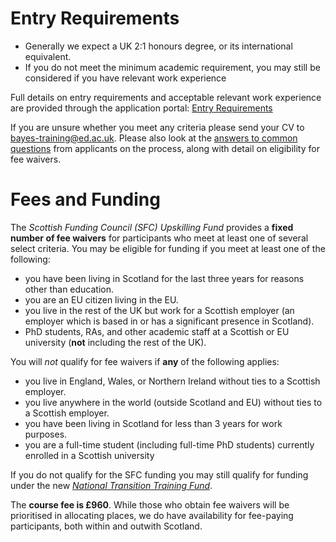 # Entry Requirements

* Generally we expect a UK 2:1 honours degree, or its international equivalent. 
* If you do not meet the minimum academic requirement, you may still be considered if you have relevant work experience

Full details on entry requirements and acceptable relevant work experience are provided through the application portal:
[Entry Requirements](https://www.ed.ac.uk/bayes/about-us/education/workforce-development/courses/data-visualisation-for-professionals)

If you are unsure whether you meet any criteria please send your CV to [bayes-training@ed.ac.uk](mailto:bayes-training@ed.ac.uk). Please also look at the [answers to common questions](how_to_apply.md) from applicants on the process, along with detail on eligibility for fee waivers.

<a name = "fees_and_funding"></a>
# Fees and Funding

The *Scottish Funding Council (SFC) Upskilling Fund* provides a __fixed number of fee waivers__ for participants who meet at least one of several select criteria. You may be eligible for funding if you meet at least one of the following:

* you have been living in Scotland for the last three years for reasons other than education.
* you are an EU citizen living in the EU.
* you live in the rest of the UK but work for a Scottish employer (an employer which is based in or has a significant presence in Scotland).
* PhD students, RAs, and other academic staff at a Scottish or EU university (**not** including the rest of the UK). 
 
You will *not* qualify for fee waivers if __any__ of the following applies:
* you live in England, Wales, or Northern Ireland without ties to a Scottish employer.
* you live anywhere in the world (outside Scotland and EU) without ties to a Scottish employer.
* you have been living in Scotland for less than 3 years for work purposes.
* you are a full-time student (including full-time PhD students) currently enrolled in a Scottish university

If you do not qualify for the SFC funding you may still qualify for funding under the new [*National Transition Training Fund*](https://www.myworldofwork.co.uk/national-transition-training-fund).  

The __course fee is £960__. While those who obtain fee waivers will be prioritised in allocating places, we do have availability for fee-paying participants, both within and outwith Scotland.
